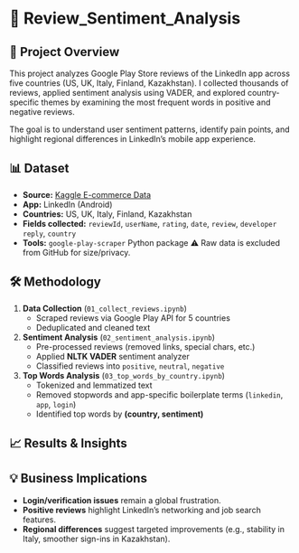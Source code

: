 # 📱 Review_Sentiment_Analysis

## 📌 Project Overview
This project analyzes Google Play Store reviews of the LinkedIn app across five countries (US, UK, Italy, Finland, Kazakhstan).
I collected thousands of reviews, applied sentiment analysis using VADER, and explored country-specific themes by examining the most frequent words in positive and negative reviews.

The goal is to understand user sentiment patterns, identify pain points, and highlight regional differences in LinkedIn’s mobile app experience.

## 📊 Dataset
- **Source:** [Kaggle E-commerce Data](https://play.google.com/store/apps/details?id=com.linkedin.android&pli=1)
- **App:** LinkedIn (Android)
- **Countries:** US, UK, Italy, Finland, Kazakhstan
- **Fields collected:** `reviewId`, `userName`, `rating`, `date`, `review`, `developer reply`, `country`
- **Tools:** `google-play-scraper` Python package
⚠️ Raw data is excluded from GitHub for size/privacy.

## 🛠️ Methodology
1. **Data Collection** (`01_collect_reviews.ipynb`)
    - Scraped reviews via Google Play API for 5 countries
    - Deduplicated and cleaned text
2. **Sentiment Analysis** (`02_sentiment_analysis.ipynb`)
    - Pre-processed reviews (removed links, special chars, etc.)
    - Applied **NLTK VADER** sentiment analyzer
    - Classified reviews into `positive`, `neutral`, `negative`
3. **Top Words Analysis** (`03_top_words_by_country.ipynb`)
    - Tokenized and lemmatized text
    - Removed stopwords and app-specific boilerplate terms (`linkedin`, `app`, `login`)
    - Identified top words by **(country, sentiment)**
  
## 📈 Results & Insights

## 💡 Business Implications
- **Login/verification issues** remain a global frustration.
- **Positive reviews** highlight LinkedIn’s networking and job search features.
- **Regional differences** suggest targeted improvements (e.g., stability in Italy, smoother sign-ins in Kazakhstan).

